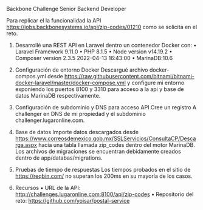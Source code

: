 Backbone Challenge Senior Backend Developer

Para replicar el la funcionalidad la API https://jobs.backbonesystems.io/api/zip-codes/01210  como se solicita en el reto. 

1.	Desarrollé una REST API  en Laravel   dentro un contenedor Docker con:
•	Laravel Framework 9.11.0
•	PHP 8.1.5 
•	Node version v14.19.2
•	Composer version 2.3.5 2022-04-13 16:43:00
•	MarinaDB:10.6


2.	Configuración de entorno Docker
Descargué archivo docker-compos.yml desde https://raw.githubusercontent.com/bitnami/bitnami-docker-laravel/master/docker-compose.yml y configure mi entorno exponiendo los puertos 8100 y 3310 para acceso a la api y base de datos MarinaDB respectivamente. 


3.	Configuración de subdominio y DNS para acceso API 
Cree un registro A challenger en DNS de mi propiedad y el subdominio challenger.lugaronline.com.


4.	Base de datos
Importe datos descargados desde https://www.correosdemexico.gob.mx/SSLServicios/ConsultaCP/Descarga.aspx hacia una tabla llamada zip_codes dentro del motor MarinaDB.  Los archivos de migraciones se encuentran debidamente creados dentro de app/databas/migrations. 


5.	Pruebas de tiempo de respuestas
Los tiempos probados en el sitio de https://reqbin.com/  no superan los 200ms en su mayoría de los casos.


6.	Recursos
•	URL de la API: http://challenges.lugaronline.com:8100/api/zip-codes 
•	Repositorio del reto: https://github.com/yoisar/postal-service 
